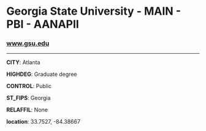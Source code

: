 # Georgia State University - MAIN - PBI - AANAPII
### www.gsu.edu
---
**CITY**: Atlanta

**HIGHDEG**: Graduate degree

**CONTROL**: Public

**ST_FIPS**: Georgia

**RELAFFIL**: None

**location**: 33.7527, -84.38667